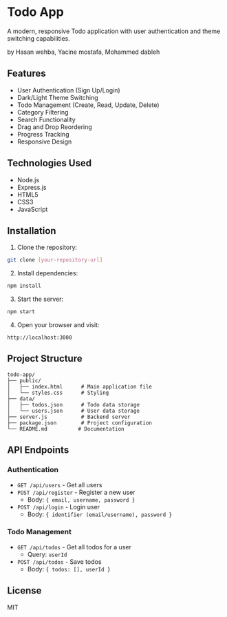 # Todo App

A modern, responsive Todo application with user authentication and theme switching capabilities.

by Hasan wehba, Yacine mostafa, Mohammed dableh


## Features

- User Authentication (Sign Up/Login)
- Dark/Light Theme Switching
- Todo Management (Create, Read, Update, Delete)
- Category Filtering
- Search Functionality
- Drag and Drop Reordering
- Progress Tracking
- Responsive Design

## Technologies Used

- Node.js
- Express.js
- HTML5
- CSS3
- JavaScript 

## Installation

1. Clone the repository:
```bash
git clone [your-repository-url]
```

2. Install dependencies:
```bash
npm install
```

3. Start the server:
```bash
npm start 
```

4. Open your browser and visit:
```
http://localhost:3000
```

## Project Structure

```
todo-app/
├── public/
│   ├── index.html      # Main application file
│   └── styles.css      # Styling
├── data/
│   ├── todos.json      # Todo data storage
│   └── users.json      # User data storage
├── server.js           # Backend server
├── package.json        # Project configuration
└── README.md          # Documentation
```


## API Endpoints

### Authentication
- `GET /api/users` - Get all users
- `POST /api/register` - Register a new user
  - Body: `{ email, username, password }`
- `POST /api/login` - Login user
  - Body: `{ identifier (email/username), password }`

### Todo Management
- `GET /api/todos` - Get all todos for a user
  - Query: `userId`
- `POST /api/todos` - Save todos
  - Body: `{ todos: [], userId }`

## License

MIT 
